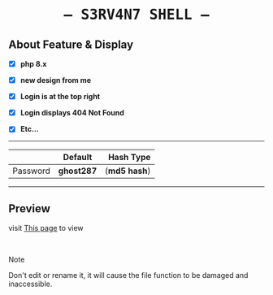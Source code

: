 <h1 align="center">
    <samp>
    — S3RV4N7 SHELL —
    </samp>
  </h1>



## About Feature & Display

- [x] **php 8.x**
- [x] **new design from me**
- [x] **Login is at the top right**
- [x] **Login displays 404 Not Found**
- [x] **Etc...**



______________

|               | Default                | Hash Type                       |
| ------------- |:----------------------:| -------------------------------:|
| Password      | __ghost287__           | (__md5 hash__)  |
 ______________



## Preview

visit <a href="https://chloethesis.github.io/preview">This page</a> to view

<br>




> [!NOTE]  
> Don't edit or rename it, it will cause the file function to be damaged and inaccessible.


 

